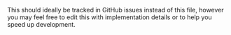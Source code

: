 This should ideally be tracked in GitHub issues instead of this file, however you may feel free to edit this with implementation details or to help you speed up development. 